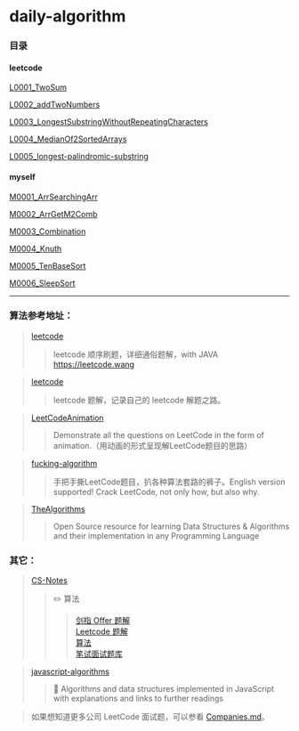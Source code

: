 <!--
 * @Date        : 2020-05-02 20:11:02
 * @LastEditors : anlzou
 * @Github      : https://github.com/anlzou
 * @LastEditTime: 2020-05-15 10:30:58
 * @FilePath    : \algorithm\README.md
 * @Describe    : 
 -->
# daily-algorithm

### 目录

#### leetcode  
[L0001_TwoSum](./problems/L0001_TwoSum.md)

[L0002_addTwoNumbers](./problems/L0002_addTwoNumbers.md)

[L0003_LongestSubstringWithoutRepeatingCharacters](./problems/L0003_LongestSubstringWithoutRepeatingCharacters.md)

[L0004_MedianOf2SortedArrays](./problems/L0004_MedianOf2SortedArrays.md)

[L0005_longest-palindromic-substring](./problems/L0005_longest-palindromic-substring.md)

#### myself
[M0001_ArrSearchingArr](./problems/M0001_ArrSearchingArr.md)

[M0002_ArrGetM2Comb](./problems/M0002_ArrGetM2Comb.md)

[M0003_Combination](./problems/M0003_Combination.md)

[M0004_Knuth](./problems/M0004_Knuth.md)

[M0005_TenBaseSort](./problems/M0005_TenBaseSort.md)

[M0006_SleepSort](./problems/M0006_SleepSort.md)

--------------
### 算法参考地址：
>[leetcode](https://github.com/wind-liang/leetcode)
>>leetcode 顺序刷题，详细通俗题解，with JAVA https://leetcode.wang

>[leetcode](https://github.com/azl397985856/leetcode)
>>leetcode 题解，记录自己的 leetcode 解题之路。

>[LeetCodeAnimation](https://github.com/MisterBooo/LeetCodeAnimation)
>>Demonstrate all the questions on LeetCode in the form of animation.（用动画的形式呈现解LeetCode题目的思路）

>[fucking-algorithm](https://github.com/labuladong/fucking-algorithm)
>>手把手撕LeetCode题目，扒各种算法套路的裤子。English version supported! Crack LeetCode, not only how, but also why.

>[TheAlgorithms](https://github.com/TheAlgorithms)
>>Open Source resource for learning Data Structures & Algorithms and their implementation in any Programming Language

### 其它：
>[CS-Notes](https://github.com/CyC2018/CS-Notes/blob/master/notes/Leetcode%20%E9%A2%98%E8%A7%A3%20-%20%E7%9B%AE%E5%BD%95.md)
>>  ✏️ 算法
>>>[剑指 Offer 题解](https://github.com/CyC2018/CS-Notes/blob/master/notes/%E5%89%91%E6%8C%87%20Offer%20%E9%A2%98%E8%A7%A3%20-%20%E7%9B%AE%E5%BD%95.md)     
>>>[Leetcode 题解](https://github.com/CyC2018/CS-Notes/blob/master/notes/Leetcode%20%E9%A2%98%E8%A7%A3%20-%20%E7%9B%AE%E5%BD%95.md)     
>>[算法](https://github.com/CyC2018/CS-Notes/blob/master/notes/%E7%AE%97%E6%B3%95%20-%20%E7%9B%AE%E5%BD%95.md)      
>>[笔试面试题库](https://www.nowcoder.com/contestRoom?from=cyc_github)

>[javascript-algorithms](https://github.com/trekhleb/javascript-algorithms)
>>📝 Algorithms and data structures implemented in JavaScript with explanations and links to further readings

> 如果想知道更多公司 LeetCode 面试题，可以参看 [Companies.md](https://github.com/Blankj/awesome-java-leetcode/blob/master/Companies.md)。